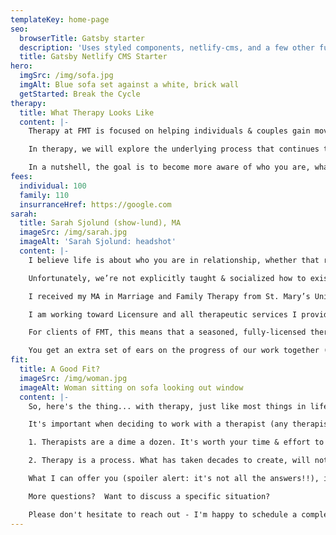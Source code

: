 ```yaml
---
templateKey: home-page
seo:
  browserTitle: Gatsby starter
  description: 'Uses styled components, netlify-cms, and a few other fun things.'
  title: Gatsby Netlify CMS Starter
hero:
  imgSrc: /img/sofa.jpg
  imgAlt: Blue sofa set against a white, brick wall
  getStarted: Break the Cycle
therapy:
  title: What Therapy Looks Like
  content: |-
    Therapy at FMT is focused on helping individuals & couples gain movement from the cyclical ruts we often find ourselves in. Relationships are at the core of our human experience and issues within those relationships are unavoidable (despite our best efforts!) 

    In therapy, we will explore the underlying process that continues to play out in ways that aren't helping anymore... they're now hindering. Together, we work to acknowledge, heal, and honor who you are, where you've been, and where you want to be heading. This is achieved first and foremost with your willingness to look deeper and explore; to take the time to delve into what lies below the surface. There's also a decent amount  psycho-education, homework (if desired & applicable), and exploring your family of origin.

    In a nutshell, the goal is to become more aware of who you are, what you and your relationships need, and what inner strengths you already have that can be utilized to work for you & your goals.
fees:
  individual: 100
  family: 110
  insurranceHref: https://google.com
sarah:
  title: Sarah Sjolund (show-lund), MA
  imageSrc: /img/sarah.jpg
  imageAlt: 'Sarah Sjolund: headshot'
  content: |-
    I believe life is about who you are in relationship, whether that relationship is with yourself, a partner, co-worker, boss, friend, pet… whoever. How you react, how you communicate, what level of awareness you have of yourself; your reactions, triggers, attachments, communication styles, etc. - they all matter! And… they all directly affect every single one of our relationships.

    Unfortunately, we’re not explicitly taught & socialized how to exist, grow, or thrive in relationships. Therapy is an ideal place to learn, grow, and create the space in your life and relationships that can foster forward motion from patterns you’re cycling in.

    I received my MA in Marriage and Family Therapy from St. Mary’s University of MN, and my BS in Community Psychology from St Cloud State University.

    I am working toward Licensure and all therapeutic services I provide are under the supervision of Shawn R Neel, MS, LMFT with The Institute for Relational Well-Being. He is an AAMFT and MN State Approved MFT Supervisor and can be reached at <supervision@irwb.org>

    For clients of FMT, this means that a seasoned, fully-licensed therapist is working collaboratively with me (behind the scenes) to oversee and ensure that the highest level of quality and client care are being provided.

    You get an extra set of ears on the progress of our work together (#twoforone), and I get the opportunity to have ongoing professional guidance and input as I continue to work toward licensure.
fit:
  title: A Good Fit?
  imageSrc: /img/woman.jpg
  imageAlt: Woman sitting on sofa looking out window
  content: |-
    So, here's the thing... with therapy, just like most things in life, connection and a good fit matter. AND... These things are subjective; what's 'good' for one person/couple/family, very well may not be 'good' for another.

    It's important when deciding to work with a therapist (any therapist) that you know the following:

    1. Therapists are a dime a dozen. It's worth your time & effort to find a therapist you and yours are comfortable with.

    2. Therapy is a process. What has taken decades to create, will not change overnight. Being comfortable with your chosen therapist is vital - because uncomfortable things will inevitably come up. The last thing anyone needs is to be working through their baggage in the presence of someone who doesn't feel safe to them. 

    What I can offer you (spoiler alert: it's not all the answers!!), is a space filled with genuine care and concern for you as a human. I'll share my insight and knowledge that is rooted in Family Systems Theory, and provide you the opportunity to gain insight about yourself and your relationships in a safe space. Cheers to the #judgefreezone!

    More questions?  Want to discuss a specific situation? 

    Please don't hesitate to reach out - I'm happy to schedule a complementary 30 minute phone consultation.
---
```


